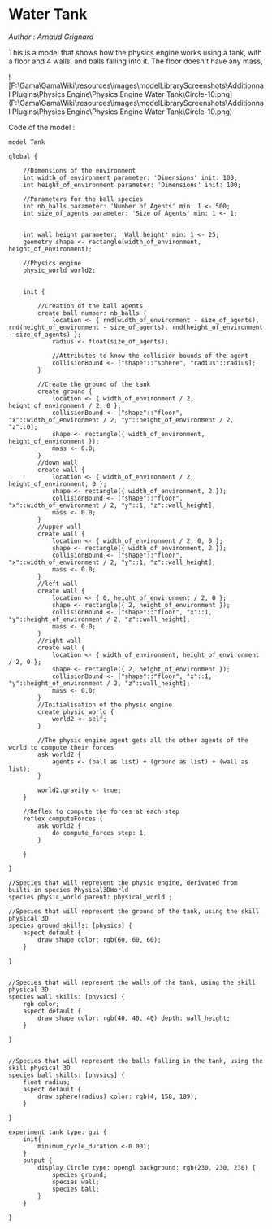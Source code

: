 [//]: # (keyword|skill_physics)
[//]: # (keyword|concept_physics_engine)
[//]: # (keyword|concept_skill)
[//]: # (keyword|concept_3d)
[//]: # (keyword|concept_spatial_computation)
# Water Tank


_Author : Arnaud Grignard_

This is a model that shows how the physics engine works using a tank, with a floor and 4 walls, and balls falling into it. The floor doesn't have any mass, 


![F:\Gama\GamaWiki\resources\images\modelLibraryScreenshots\Additionnal Plugins\Physics Engine\Physics Engine Water Tank\Circle-10.png](F:\Gama\GamaWiki\resources\images\modelLibraryScreenshots\Additionnal Plugins\Physics Engine\Physics Engine Water Tank\Circle-10.png)

Code of the model : 

```
model Tank

global {
	
	//Dimensions of the environment
	int width_of_environment parameter: 'Dimensions' init: 100;
	int height_of_environment parameter: 'Dimensions' init: 100;
	
	//Parameters for the ball species
	int nb_balls parameter: 'Number of Agents' min: 1 <- 500;
	int size_of_agents parameter: 'Size of Agents' min: 1 <- 1;
	
	
	int wall_height parameter: 'Wall height' min: 1 <- 25;
	geometry shape <- rectangle(width_of_environment, height_of_environment);
	
	//Physics engine
	physic_world world2;
	
	
	init {
		
		//Creation of the ball agents
		create ball number: nb_balls {
			location <- { rnd(width_of_environment - size_of_agents), rnd(height_of_environment - size_of_agents), rnd(height_of_environment - size_of_agents) };
			radius <- float(size_of_agents);
			
			//Attributes to know the collision bounds of the agent
			collisionBound <- ["shape"::"sphere", "radius"::radius];
		}

		//Create the ground of the tank
		create ground {
			location <- { width_of_environment / 2, height_of_environment / 2, 0 };
			collisionBound <- ["shape"::"floor", "x"::width_of_environment / 2, "y"::height_of_environment / 2, "z"::0];
			shape <- rectangle({ width_of_environment, height_of_environment });
			mass <- 0.0;
		}
		//down wall
		create wall {
			location <- { width_of_environment / 2, height_of_environment, 0 };
			shape <- rectangle({ width_of_environment, 2 });
			collisionBound <- ["shape"::"floor", "x"::width_of_environment / 2, "y"::1, "z"::wall_height];
			mass <- 0.0;
		}
		//upper wall
		create wall {
			location <- { width_of_environment / 2, 0, 0 };
			shape <- rectangle({ width_of_environment, 2 });
			collisionBound <- ["shape"::"floor", "x"::width_of_environment / 2, "y"::1, "z"::wall_height];
			mass <- 0.0;
		}
		//left wall
		create wall {
			location <- { 0, height_of_environment / 2, 0 };
			shape <- rectangle({ 2, height_of_environment });
			collisionBound <- ["shape"::"floor", "x"::1, "y"::height_of_environment / 2, "z"::wall_height];
			mass <- 0.0;
		}
		//right wall
		create wall {
			location <- { width_of_environment, height_of_environment / 2, 0 };
			shape <- rectangle({ 2, height_of_environment });
			collisionBound <- ["shape"::"floor", "x"::1, "y"::height_of_environment / 2, "z"::wall_height];
			mass <- 0.0;
		}
		//Initialisation of the physic engine
		create physic_world {
			world2 <- self;
		}
		
		//The physic engine agent gets all the other agents of the world to compute their forces
		ask world2 {
			agents <- (ball as list) + (ground as list) + (wall as list);
		}

		world2.gravity <- true;
	}

	//Reflex to compute the forces at each step
	reflex computeForces {
		ask world2 {
			do compute_forces step: 1;
		}

	}

}

//Species that will represent the physic engine, derivated from builti-in species Physical3DWorld
species physic_world parent: physical_world ;

//Species that will represent the ground of the tank, using the skill physical 3D
species ground skills: [physics] {
	aspect default {
		draw shape color: rgb(60, 60, 60);
	}

}


//Species that will represent the walls of the tank, using the skill physical 3D
species wall skills: [physics] {
	rgb color;
	aspect default {
		draw shape color: rgb(40, 40, 40) depth: wall_height;
	}

}


//Species that will represent the balls falling in the tank, using the skill physical 3D
species ball skills: [physics] {
	float radius;
	aspect default {
		draw sphere(radius) color: rgb(4, 158, 189);
	}

}

experiment tank type: gui {
	init{
		minimum_cycle_duration <-0.001;
	}
	output {
		display Circle type: opengl background: rgb(230, 230, 230) { 
			species ground;
			species wall;
			species ball;
		}
	}

}

```

